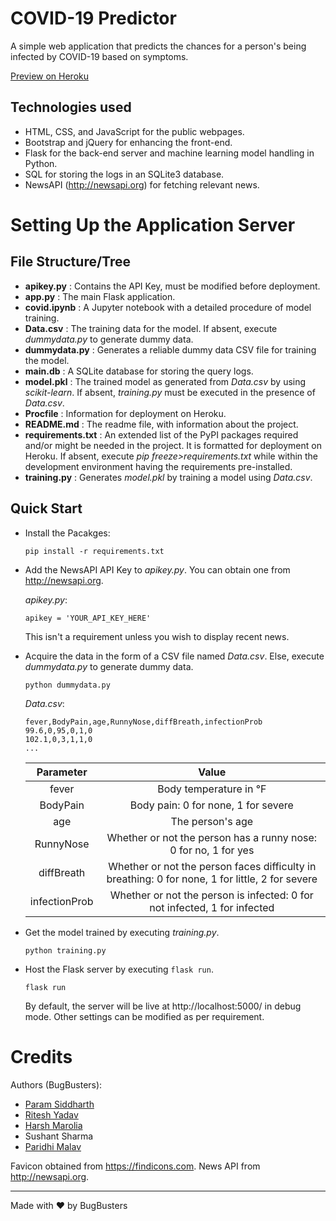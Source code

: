 # COVID-19 Predictor

 A simple web application that predicts the chances for a person's being infected by COVID-19 based on symptoms.
 
 [Preview on Heroku](http://covid-predict-app.herokuapp.com)
 
 ## Technologies used
 
 - HTML, CSS, and JavaScript for the public webpages.
 - Bootstrap and jQuery for enhancing the front-end.
 - Flask for the back-end server and machine learning model handling in Python.
 - SQL for storing the logs in an SQLite3 database.
 - NewsAPI (http://newsapi.org) for fetching relevant news.

# Setting Up the Application Server

## File Structure/Tree

- **apikey.py** : Contains the API Key, must be modified before deployment.
- **app.py** : The main Flask application.
- **covid.ipynb** : A Jupyter notebook with a detailed procedure of model training.
- **Data.csv** : The training data for the model. If absent, execute _dummydata.py_ to generate dummy data.
- **dummydata.py** : Generates a reliable dummy data CSV file for training the model.
- **main.db** : A SQLite database for storing the query logs.
- **model.pkl** : The trained model as generated from _Data.csv_ by using _scikit-learn_. If absent, _training.py_ must be executed in the presence of _Data.csv_.
- **Procfile** : Information for deployment on Heroku.
- **README.md** : The readme file, with information about the project.
- **requirements.txt** : An extended list of the PyPI packages required and/or might be needed in the project. It is formatted for deployment on Heroku. If absent, execute _pip freeze>requirements.txt_ while within the development environment having the requirements pre-installed.
- **training.py** : Generates _model.pkl_ by training a model using _Data.csv_.

## Quick Start

- Install the Pacakges:

  `pip install -r requirements.txt`

- Add the NewsAPI API Key to _apikey.py_. You can obtain one from http://newsapi.org.

  _apikey.py_:
  ```
  apikey = 'YOUR_API_KEY_HERE'
  ```
  
  This isn't a requirement unless you wish to display recent news.
 
- Acquire the data in the form of a CSV file named _Data.csv_. Else, execute _dummydata.py_ to generate dummy data.
  
  ```python dummydata.py```
 
  _Data.csv_:
   ```
  fever,BodyPain,age,RunnyNose,diffBreath,infectionProb  
  99.6,0,95,0,1,0  
  102.1,0,3,1,1,0  
  ...
  ```
  
  | Parameter | Value |
  |:------------------:|:---------:|
  | fever | Body temperature in °F |
  | BodyPain | Body pain: 0 for none, 1 for severe |
  | age | The person's age |
  | RunnyNose | Whether or not the person has a runny nose: 0 for no, 1 for yes |
  | diffBreath | Whether or not the person faces difficulty in breathing: 0 for none, 1 for little, 2 for severe |
  | infectionProb | Whether or not the person is infected: 0 for not infected, 1 for infected |

- Get the model trained by executing _training.py_.

  ```python training.py```
  
- Host the Flask server by executing ```flask run```.

  ```flask run```
  
  By default, the server will be live at http://localhost:5000/ in debug mode. Other settings can be modified as per requirement.

# Credits

Authors (BugBusters):
 - [Param Siddharth](https://www.paramsid.com/)
 - [Ritesh Yadav](https://github.com/DARK-art108)
 - [Harsh Marolia](https://github.com/HarshMarolia)
 - Sushant Sharma
 - [Paridhi Malav](https://github.com/paridhi1314)

Favicon obtained from https://findicons.com.
News API from http://newsapi.org.

---

Made with ❤️ by BugBusters
